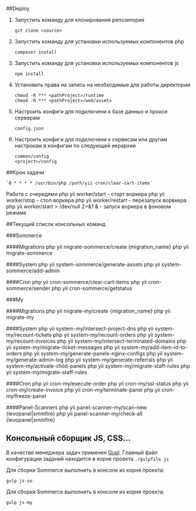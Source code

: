 ##Deploy 


1. Запустить команду для клонирования репозитория

    `git clone <source>`
    
2. Запустить команду для установки используемых компонентов php

    `composer install`
    
3. Запустить команду для установки используемых компонентов js

    `npm install`
    
4. Установить права на запись на необходимые для работы директории

    `chmod -R *** <pathProject>/runtime`   
    `chmod -R *** <pathProject>/web/assets`  
     
5. Настроить конфиги для подключени к базе данных и прокси серверам

   `config.json`     
    
6. Настроить конфиги для подключени к сервисам или другим настрокам в конфигам по следующей иерархии

   `common/config`  
   `<project>/config`
   
     
##Крон задачи
    
    `0 * * * * /usr/bin/php /path/yii cron/clear-cart-items`

Работа с очередями
php yii worker/start - старт воркера
php yii worker/stop - стоп воркера
php yii worker/restart - перезапуск ворвкера
php yii worker/start > /dev/null 2>&1 & - запуск воркера в фоновом режиме


##Текущий список консольных команд

###Sommerce

####Migrations 
	php yii migrate-sommerce/create {migration_name}
	php yii migrate-sommerce

####System 
	php yii system-sommerce/generate-assets
	php yii system-sommerce/add-admin


####Cron
	php yii cron-sommerce/clear-cart-items
	php yii cron-sommerce/sender
	php yii cron-sommerce/getstatus

###My

####Migrations 
	php yii migrate-my/create {migration_name}
	php yii migrate-my

####System
	php yii system-my/intersect-project-dns
	php yii system-my/recount-tickets
	php yii system-my/recount-orders
	php yii system-my/recount-invoices
	php yii system-my/intersect-terminated-domains
	php yii system-my/migrate-ticket-messages
	php yii system-my/add-item-id-to-orders
	php yii system-my/generate-panels-nginx-configs
	php yii system-my/generate-admin-log
	php yii system-my/generate-referrals
	php yii system-my/activate-child-panels
	php yii system-my/migrate-staff-rules
	php yii system-my/migrate-staff-rules

####Cron
	php yii cron-my/execute-order
	php yii cron-my/ssl-status
	php yii cron-my/create-invoice
	php yii cron-my/terminate-panel
	php yii cron-my/freeze-panel

####Panel-Scanners
	php yii	panel-scanner-my/scan-new {levopanel|smmfire}
	php yii	panel-scanner-my/check-all {levopanel|smmfire}
	

## Консольный сборщик JS, CSS...

В качестве менеджера задач применен [Gupl](https://gulpjs.com/).
Главный файл конфигурации заданий находится в корне проекта `./gulpfile.js`

Для сборки Sommerce выполнить в консоле из корня проекта:
    
    gulp js-so

Для сборки Sommerce выполнить в консоле из корня проекта:
        
    gulp js-my
    